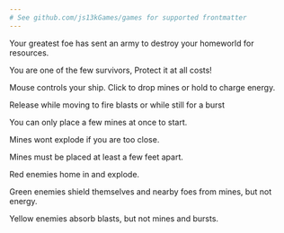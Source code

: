 ```yaml
---
# See github.com/js13kGames/games for supported frontmatter
---
```

Your greatest foe has sent an army to destroy your homeworld for resources.

You are one of the few survivors, Protect it at all costs!

Mouse controls your ship. Click to drop mines or hold to charge energy.

Release while moving to fire blasts or while still for a burst

You can only place a few mines at once to start.

Mines wont explode if you are too close.

Mines must be placed at least a few feet apart.

Red enemies home in and explode.

Green enemies shield themselves and nearby foes from mines, but not energy.

Yellow enemies absorb blasts, but not mines and bursts.